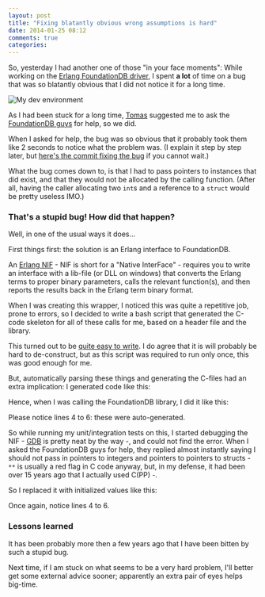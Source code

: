```yaml
---
layout: post
title: "Fixing blatantly obvious wrong assumptions is hard"
date: 2014-01-25 08:12
comments: true
categories: 
---
```


So, yesterday I had another one of those "in your face moments": While working on the 
[Erlang FoundationDB driver](https://github.com/happypancake/fdb-erlang), I spent **a lot** of time on a bug that was so blatantly obvious that I did not notice it for a long time.

![My dev environment](http://i.snag.gy/5r5eC.jpg)

As I had been stuck for a long time, [Tomas](https://twitter.com/ptomasroos) suggested me to ask the [FoundationDB guys](https://foundationdb.com/) for help, so we did.

When I asked for help, the bug was so obvious that it probably took them like 2 seconds to notice what the problem was. (I explain it step by step later, but [here's the commit fixing the bug](https://github.com/happypancake/fdb-erlang/commit/2b15aeef27ced6a6d14d97f9a01c9682f9047c14#diff-754ec66646d2386b94625d7ecb6c1ca8L309) if you cannot wait.)

What the bug comes down to, is that I had to pass pointers to instances that did exist, and that they would not be allocated by the calling function. (After all, having the caller allocating two `int`s and a reference to
a `struct` would be pretty useless IMO.)

### That's a stupid bug! How did that happen?

Well, in one of the usual ways it does... 

First things first: the solution is an Erlang interface to FoundationDB.

An [Erlang NIF](http://www.erlang.org/doc/tutorial/nif.html) - NIF is short for a "Native InterFace" -
requires you to write an interface with a lib-file (or DLL on windows) that converts the Erlang terms to proper binary parameters, calls the relevant function(s), and then reports 
the results back in the Erlang term binary format.

When I was creating this wrapper, I noticed this was quite a repetitive job, prone to errors, so I decided to write a bash script that generated the C-code skeleton for all of these calls for me, based on a header file and 
the library.

This turned out to be [quite easy to write](https://github.com/happypancake/fdb-erlang/blob/master/tools/generate_fdb_nif). I do agree that it is will probably be hard to de-construct, but as this script was required to run only once, this was good enough for me.

But, automatically parsing these things and generating the C-files had an extra implication: I generated code like this:
<script src="https://gist.github.com/ToJans/8613033.js?file=before.c"></script>

Hence, when I was calling the FoundationDB library, I did it like this:
<script src="https://gist.github.com/ToJans/8613033.js?file=intermediate.c"></script>

Please notice lines 4 to 6: these were auto-generated.

So while running my unit/integration tests on this, I started debugging the NIF - [GDB](https://www.gnu.org/software/gdb/) is pretty neat by the way -, and could not find the error.
When I asked the FoundationDB guys for help, they replied almost instantly saying I should not pass in pointers to integers and pointers to pointers to structs - `**` is usually a red flag in C code anyway, but, in my defense,  it had been over 15 years ago that I actually used C(PP) -.

So I replaced it with initialized values like this:
<script src="https://gist.github.com/ToJans/8613033.js?file=after.c"></script>

Once again, notice lines 4 to 6.

### Lessons learned

It has been probably more then a few years ago that I have been bitten by such a stupid bug.

Next time, if I am stuck on what seems to be a very hard problem, I'll better get some external advice sooner; apparently an extra pair of eyes helps big-time.


